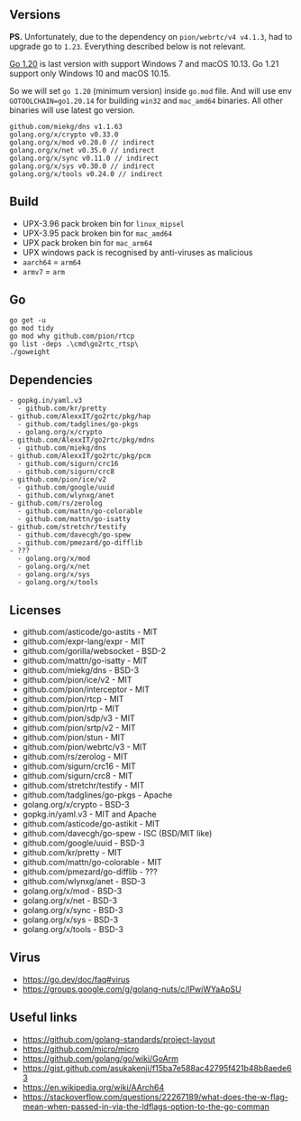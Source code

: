 ## Versions

**PS.** Unfortunately, due to the dependency on `pion/webrtc/v4 v4.1.3`, had to upgrade go to `1.23`. Everything described below is not relevant.

[Go 1.20](https://go.dev/doc/go1.20) is last version with support Windows 7 and macOS 10.13.
Go 1.21 support only Windows 10 and macOS 10.15.

So we will set `go 1.20` (minimum version) inside `go.mod` file. And will use env `GOTOOLCHAIN=go1.20.14` for building
`win32` and `mac_amd64` binaries. All other binaries will use latest go version.

```
github.com/miekg/dns v1.1.63
golang.org/x/crypto v0.33.0
golang.org/x/mod v0.20.0 // indirect
golang.org/x/net v0.35.0 // indirect
golang.org/x/sync v0.11.0 // indirect
golang.org/x/sys v0.30.0 // indirect
golang.org/x/tools v0.24.0 // indirect
```

## Build

- UPX-3.96 pack broken bin for `linux_mipsel`
- UPX-3.95 pack broken bin for `mac_amd64`
- UPX pack broken bin for `mac_arm64`
- UPX windows pack is recognised by anti-viruses as malicious
- `aarch64` = `arm64`
- `armv7` = `arm`

## Go

```
go get -u
go mod tidy
go mod why github.com/pion/rtcp
go list -deps .\cmd\go2rtc_rtsp\
./goweight
```

## Dependencies

```
- gopkg.in/yaml.v3
  - github.com/kr/pretty
- github.com/AlexxIT/go2rtc/pkg/hap
  - github.com/tadglines/go-pkgs
  - golang.org/x/crypto
- github.com/AlexxIT/go2rtc/pkg/mdns
  - github.com/miekg/dns
- github.com/AlexxIT/go2rtc/pkg/pcm
  - github.com/sigurn/crc16
  - github.com/sigurn/crc8
- github.com/pion/ice/v2
  - github.com/google/uuid
  - github.com/wlynxg/anet
- github.com/rs/zerolog
  - github.com/mattn/go-colorable
  - github.com/mattn/go-isatty
- github.com/stretchr/testify
  - github.com/davecgh/go-spew
  - github.com/pmezard/go-difflib
- ???
  - golang.org/x/mod
  - golang.org/x/net
  - golang.org/x/sys
  - golang.org/x/tools
```

## Licenses

- github.com/asticode/go-astits - MIT
- github.com/expr-lang/expr - MIT
- github.com/gorilla/websocket - BSD-2
- github.com/mattn/go-isatty - MIT
- github.com/miekg/dns - BSD-3
- github.com/pion/ice/v2 - MIT
- github.com/pion/interceptor - MIT
- github.com/pion/rtcp - MIT
- github.com/pion/rtp - MIT
- github.com/pion/sdp/v3 - MIT
- github.com/pion/srtp/v2 - MIT
- github.com/pion/stun - MIT
- github.com/pion/webrtc/v3 - MIT
- github.com/rs/zerolog - MIT
- github.com/sigurn/crc16 - MIT
- github.com/sigurn/crc8 - MIT
- github.com/stretchr/testify - MIT
- github.com/tadglines/go-pkgs - Apache
- golang.org/x/crypto - BSD-3
- gopkg.in/yaml.v3 - MIT and Apache
- github.com/asticode/go-astikit - MIT
- github.com/davecgh/go-spew - ISC (BSD/MIT like)
- github.com/google/uuid - BSD-3
- github.com/kr/pretty - MIT
- github.com/mattn/go-colorable - MIT
- github.com/pmezard/go-difflib - ???
- github.com/wlynxg/anet - BSD-3
- golang.org/x/mod - BSD-3
- golang.org/x/net - BSD-3
- golang.org/x/sync - BSD-3
- golang.org/x/sys - BSD-3
- golang.org/x/tools - BSD-3

## Virus

- https://go.dev/doc/faq#virus
- https://groups.google.com/g/golang-nuts/c/lPwiWYaApSU

## Useful links

- https://github.com/golang-standards/project-layout
- https://github.com/micro/micro
- https://github.com/golang/go/wiki/GoArm
- https://gist.github.com/asukakenji/f15ba7e588ac42795f421b48b8aede63
- https://en.wikipedia.org/wiki/AArch64
- https://stackoverflow.com/questions/22267189/what-does-the-w-flag-mean-when-passed-in-via-the-ldflags-option-to-the-go-comman
